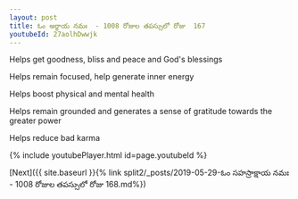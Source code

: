 ```yaml
---
layout: post
title: ఓం అర్థాయ నమః  - 1008 రోజుల తపస్సులో రోజు  167
youtubeId: 27aolhDwwjk
---
```

 
 
Helps get goodness, bliss and peace and God's blessings
 
Helps remain focused, help generate inner energy 
 
Helps boost physical and mental health 
 
Helps remain grounded and generates a sense of gratitude towards the greater power 
 
Helps reduce bad karma
 
 
 
 


{% include youtubePlayer.html id=page.youtubeId %}
 
[Next]({{ site.baseurl }}{% link  split2/_posts/2019-05-29-ఓం సహస్రాక్షాయ నమః   - 1008 రోజుల తపస్సులో రోజు  168.md%})
 
